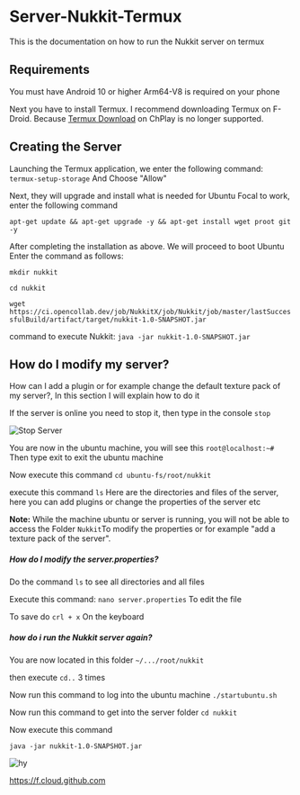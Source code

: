 # Server-Nukkit-Termux
This is the documentation on how to run the Nukkit server on termux

## Requirements

You must have Android 10 or higher
Arm64-V8 is required on your phone

Next you have to install Termux. I recommend downloading Termux on F-Droid. Because [Termux Download](https://f-droid.org/packages/com.termux/) on ChPlay is no longer supported.

## Creating the Server

Launching the Termux application, we enter the following command:
`termux-setup-storage` And Choose "Allow"

Next, they will upgrade and install what is needed for Ubuntu Focal to work, enter the following command

`apt-get update && apt-get upgrade -y && apt-get install wget proot git -y`

After completing the installation as above. We will proceed to boot Ubuntu
Enter the command as follows:

`mkdir nukkit`

`cd nukkit`

`wget https://ci.opencollab.dev/job/NukkitX/job/Nukkit/job/master/lastSuccessfulBuild/artifact/target/nukkit-1.0-SNAPSHOT.jar`

command to execute Nukkit:
`java -jar nukkit-1.0-SNAPSHOT.jar`

## How do I modify my server?
How can I add a plugin or for example change the default texture pack of my server?, In this section I will explain how to do it

If the server is online you need to stop it, then type in the console `stop`

![Stop Server]()

You are now in the ubuntu machine, you will see this
`root@localhost:~#` Then type exit to exit the ubuntu machine

Now execute this command
`cd ubuntu-fs/root/nukkit`

execute this command `ls` Here are the directories and files of the server, here you can add plugins or change the properties of the server etc

**Note:** While the machine ubuntu or server is running, you will not be able to access the Folder `Nukkit`To modify the properties or for example "add a texture pack of the server".

##### How do I modify the server.properties?
Do the command `ls` to see all directories and all files

Execute this command:
`nano server.properties` To edit the file

To save do `crl + x` On the keyboard

##### how do i run the Nukkit server again?

You are now located in this folder `~/.../root/nukkit`

then execute `cd..` 3 times

Now run this command to log into the ubuntu machine
`./startubuntu.sh`

Now run this command to get into the server folder
`cd nukkit`

Now execute this command

`java -jar nukkit-1.0-SNAPSHOT.jar`

![hy]()

https://f.cloud.github.com
